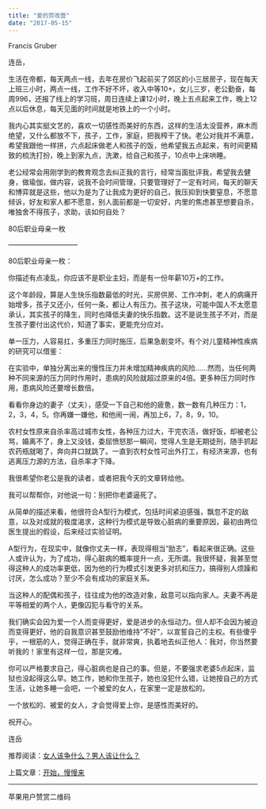 ```yaml
---
title: "爱的劳改营"
date: "2017-05-15"
---
```


Francis Gruber

连岳，

生活在帝都，每天两点一线，去年在房价飞起前买了郊区的小三居房子，现在每天上班三小时，两点一线，工作不好不坏，收入中等10+，女儿三岁，老公勤奋，每周996，还报了线上的学习班，周日连续上课12小时，晚上五点起来工作，晚上12点以后休息，每天见面的时间就是地铁上的一个小时。

我内心其实挺文艺的，喜欢一切感性而美好的东西，这样的生活太没营养，麻木而绝望，又什么都放不下，孩子，工作，家庭，把我榨干了快。老公对我并不满意，希望我跟他一样拼，六点起床做老人和孩子的饭，他希望我五点起来，有时间更精致的梳洗打扮，晚上到家九点，洗漱，给自己和孩子，10点中上床哄睡。

老公经常会用刚学到的教育观念去纠正我的言行，经常当面批评我，希望我去健身，做瑜伽，做内容，说我不会时间管理，只要管理好了一定有时间，每天的聊天和博弈就是这些，他以为是为了让我成为更好的自己，我压抑到快要窒息，不愿意倾诉，好友和家人都不愿意，别人面前都是一切安好，内里的焦虑甚至想要自杀，唯独舍不得孩子，求助，该如何自处？

80后职业母亲一枚

——————————

80后职业母亲一枚：

你描述有点凌乱，你应该不是职业主妇，而是有一份年薪10万+的工作。

这个年龄段，算是人生快乐指数最低的时光，买房供房、工作冲刺，老人的病痛开始增多，孩子又还小，任何一条，都让人有压力。孩子这块，可能中国人不太愿意承认，其实孩子的降生，同时也降低夫妻的快乐指数。这不是说生孩子不对，而是生孩子要付出这代价，知道了事实，更能充分应对。

单一压力，人容易扛，多重压力同时施压，后果急剧变坏。有个对儿童精神性疾病的研究可以借鉴：

在实验中，单独分离出来的慢性压力并未增加精神疾病的风险……然而，当任何两种不同来源的压力同时作用时，患病的风险就超过原来的4倍。更多种压力同时作用，患病风险还要增长数倍。

看看你身边的妻子（丈夫），感受一下自己和他的疲惫，数一数有几种压力：1，2，3，4，5。你再嫌一嫌他，和他闹一闹，再加上6，7，8，9，10。

农村女性原来自杀率高过城市女性，各种压力过大，干完农活，做好饭，却被老公骂，婚离不了，身上又没钱，委屈愤怒那一瞬间，觉得人生是无期徒刑，随手抓起农药瓶就喝了，奔向井口就跳了。一直到农村女性可出外打工，有经济来源，也有逃离压力源的方法，自杀率才下降。

我很希望你老公是我的读者，或者把我今天的文章转给他。

我可以帮帮你，对他说一句：别把你老婆逼死了。

从简单的描述来看，他很符合A型行为模式，包括时间紧迫感强，飘忽不定的敌意，以及对成就的极度渴求，这种行为模式是导致心脏病的重要原因，最初由两位医生提出的假设，后来经过实验证明。

A型行为，在现实中，就像你丈夫一样，表现得相当“励志”，看起来很正确。这些人或许认为，为了成功，得心脏病的概率提升一点，无所谓。我很怀疑，我甚至觉得这种人的成功率更低，因为他的行为模式引发更多对抗和压力，搞得别人烦躁和讨厌，怎么成功？至少不会有成功的家庭关系。

当这种人的配偶和孩子，往往成为他的改造对象，敌意可以指向家人。夫妻不再是平等相爱的两个人，更像囚犯与看守的关系。

我们确实会因为爱一个人而变得更好，爱是进步的永恒动力。但人却不会因为被迫而变得更好，他的自我意识甚至鼓励他维持“不好”，以宣誓自己的主权。有些傻乎乎，一根筋的人，觉得正确在手，就非常爽，执着地去纠正他人：我对，你当然要听我的！家里有这样一位，那是灾难。

你可以严格要求自己，得心脏病也是自己的事。但是，不要强求老婆5点起床，监狱也没起得这么早。她工作，她和你生孩子，她也没犯什么错，让她按自己的方式生活，让她多睡一会吧，一个被爱的女人，在家里一定是放松的。

一个放松的、被爱的女人，才会觉得爱上你，是感性而美好的。

祝开心。

连岳

推荐阅读：[女人该争什么？男人该让什么？](http://mp.weixin.qq.com/s?__biz=MjM5NDU0Mjk2MQ==&mid=2651622826&idx=1&sn=82932500ae0ea9c6837b544c020fd6f9&chksm=bd7e09b48a0980a247fc71481e939c66b13d9eb079bc1e64fd0eccc282846e2ef5bf3c70804c&scene=21#wechat_redirect)

上篇文章：[开始，慢慢来](http://mp.weixin.qq.com/s?__biz=MjM5NDU0Mjk2MQ==&mid=2651623047&idx=1&sn=39916a6348a4efc1bd7ccaa08e62070f&chksm=bd7e0a998a09838fe159f66705003da7a608a8cad2935a757c5b38649c6add9d09a50f10184c&scene=21#wechat_redirect)

* * *

苹果用户赞赏二维码

